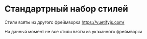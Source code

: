 # Стандартрный набор стилей

Стили взяты из другого фреймворка https://vuetifyjs.com/

На данный момент не все стили взяты из указанного фреймворка
